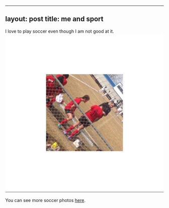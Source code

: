 ---
layout: post
title: me and sport
----

I love to play soccer even though I am not good at it.
![eh bue sport](/images/IMG_0701.jpeg)

You can see more soccer photos [here](www.google.com).
